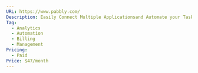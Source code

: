 ```yaml
---
URL: https://www.pabbly.com/
Description: Easily Connect Multiple Applicationsand Automate your Tasks!
Tag:
  - Analytics
  - Automation
  - Billing
  - Management
Pricing:
  - Paid
Price: $47/month
---
```

